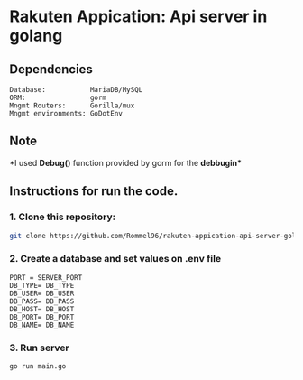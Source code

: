 # Rakuten Appication: Api server in golang

## Dependencies

    Database:           MariaDB/MySQL
    ORM:                gorm
    Mngmt Routers:      Gorilla/mux
    Mngmt environments: GoDotEnv

## Note

\*I used **Debug()** function provided by gorm for the **debbugin\***

## Instructions for run the code.

### 1. Clone this repository:

```bash
git clone https://github.com/Rommel96/rakuten-appication-api-server-golang
```

### 2. Create a **database** and set values on .env file

    PORT = SERVER_PORT
    DB_TYPE= DB_TYPE
    DB_USER= DB_USER
    DB_PASS= DB_PASS
    DB_HOST= DB_HOST
    DB_PORT= DB_PORT
    DB_NAME= DB_NAME

### 3. Run server

```bash
go run main.go
```
